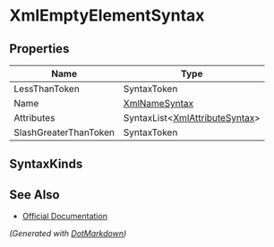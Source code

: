 # XmlEmptyElementSyntax

## Properties

| Name                  | Type                                             |
| --------------------- | ------------------------------------------------ |
| LessThanToken         | SyntaxToken                                      |
| Name                  | [XmlNameSyntax](XmlNameSyntax.md)                |
| Attributes            | SyntaxList\<[XmlAttributeSyntax](SyntaxList.md)> |
| SlashGreaterThanToken | SyntaxToken                                      |

## SyntaxKinds

## See Also

* [Official Documentation](https://docs.microsoft.com/en-us/dotnet/api/microsoft.codeanalysis.csharp.syntax.xmlemptyelementsyntax)


*\(Generated with [DotMarkdown](http://github.com/JosefPihrt/DotMarkdown)\)*